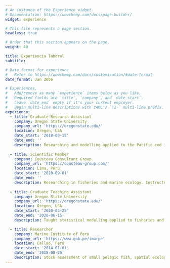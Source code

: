 ```yaml
---
# An instance of the Experience widget.
# Documentation: https://wowchemy.com/docs/page-builder/
widget: experience

# This file represents a page section.
headless: true

# Order that this section appears on the page.
weight: 40

title: Experiencia laboral
subtitle:

# Date format for experience
#   Refer to https://wowchemy.com/docs/customization/#date-format
date_format: Jan 2006

# Experiences.
#   Add/remove as many `experience` items below as you like.
#   Required fields are `title`, `company`, and `date_start`.
#   Leave `date_end` empty if it's your current employer.
#   Begin multi-line descriptions with YAML's `|2-` multi-line prefix.
experience:
  - title: Graduate Research Assistant
    company: Oregon State University
    company_url: 'https://oregonstate.edu/'
    location: Oregon, USA
    date_start: '2018-09-15'
    date_end: ''
    description: Researching and modelling applied to the Pacific cod in the eastern Bering Sea.
        
  - title: Scientific Member
    company: Cousteau Consultant Group
    company_url: 'https://cousteau-group.com/'
    location: Lima, Perú
    date_start: '2020-09-01'
    date_end: ''
    description: Researching in fisheries and marine ecology. Instructor in courses about ecology and statistics.
        
  - title: Graduate Teaching Assistant
    company: Oregon State University
    company_url: 'https://oregonstate.edu/'
    location: Oregon, USA
    date_start: '2020-03-25'
    date_end: '2020-06-15'
    description: Taught statistical modelling applied to fisheries and marine ecology

  - title: Researcher
    company: Marine Institute of Peru
    company_url: 'https://www.gob.pe/imarpe'
    location: Callao, Perú
    date_start: '2014-01-01'
    date_end: '2018-08-20'
    description: Stock assessment of small pelagic fish, spatial ecology of small pelagic fish, community ecology of pelagic communities	
---
```

